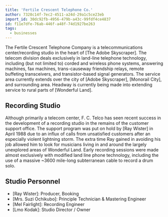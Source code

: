 ```yaml
---
title: 'Fertile Crescent Telephone Co.'
author: 7328c14f-7ec2-4511-a24d-29a1c5ce23eb
import_id: 30dc92fb-4956-479b-a43c-99fdf4ce4837
id: f11e7dfe-76ab-446f-a48f-74d1927be263
tags:
  - businesses
---
```

The Fertile Crescent Telephone Company is a telecommunications center/recording studio in the heart of [The Adobe Skyscraper]. The telecom division deals exclusively in land-line telephone technology, including (but not limited to) corded and wireless phone systems, answering machines, fax machines, trans-causeway friendship relays, remote buffeting transceivers, and transistor-based signal generators. The service area currently extends over the city of [Adobe Skyscraper], [Monorail City], and surrounding area. Headway is currently being made into extending service to rural parts of [Wonderful Land].

## Recording Studio

Although primarily a telecom center, F. C. Telco has seen recent success in the development of a recording studio in the remains of the customer support office. The support program was put on hold by [Ray Wister] in April 1988 due to an influx of calls from unsatisfied customers after an especially violent lightning storm. The extra time Ray gained in avoiding his job allowed him to look for musicians living in and around the largely unexplored areas of Wonderful Land. Early recording sessions were made almost exclusively with modified land line phone technology, including the use of a massive ~3600 mile-long subterranean cable to record a drum solo.

## Studio Personnel

- [Ray Wister]: Producer, Booking
- [Mrs. Suzi Ochikubo]: Principle Technician & Mastering Engineer
- [Mel Fairlight]: Recording Engineer
- [Lmo Kodak]: Studio Director / Owner